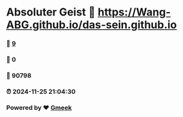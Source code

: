 # Absoluter Geist :link: https://Wang-ABG.github.io/das-sein.github.io 
### :page_facing_up: [9](https://Wang-ABG.github.io/das-sein.github.io/tag.html) 
### :speech_balloon: 0 
### :hibiscus: 90798 
### :alarm_clock: 2024-11-25 21:04:30 
### Powered by :heart: [Gmeek](https://github.com/Meekdai/Gmeek)
